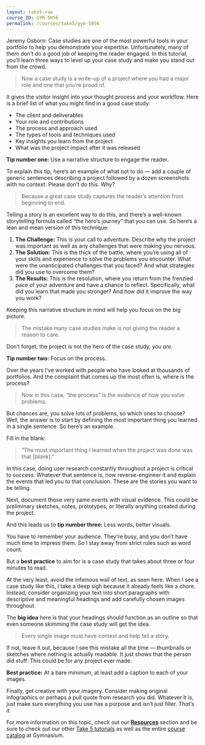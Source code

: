 ```yaml
---
layout: take5-raw
course_ID: GYM-5056
permalink: /courses/take5/gym-5056
---
```


Jeremy Osborn: Case studies are one of the most powerful tools in your portfolio to help you demonstrate your expertise. Unfortunately, many of them don’t do a good job of keeping the reader engaged. In this tutorial, you’ll learn three ways to level up your case study and make you stand out from the crowd.

> Now a case study is a write-up of a project where you had a major role and one that you’re proud of.

It gives the visitor insight into your thought process and your workflow. Here is a brief list of what you might find in a good case study:

- The client and deliverables
- Your role and contributions
- The process and approach used
- The types of tools and techniques used
- Key insights you learn from the project
- What was the project impact after it was released

**Tip number one:** Use a narrative structure to engage the reader.

To explain this tip, here’s an example of what not to do — add a couple of generic sentences describing a project followed by a dozen screenshots with no context. Please don’t do this. Why?

> Because a great case study captures the reader’s attention from beginning to end.

Telling a story is an excellent way to do this, and there’s a well-known storytelling formula called “the hero’s journey” that you can use. So here’s a lean and mean version of this technique:

1. **The Challenge:** This is your call to adventure. Describe why the project was important as well as any challenges that were making you nervous.
2. **The Solution:** This is the thick of the battle, where you’re using all of your skills and experience to solve the problems you encounter. What were the unanticipated challenges that you faced? And what strategies did you use to overcome them?
3. **The Results:** This is the resolution, where you return from the frenzied pace of your adventure and have a chance to reflect. Specifically, what did you learn that made you stronger? And how did it improve the way you work?

Keeping this narrative structure in mind will help you focus on the big picture.

> The mistake many case studies make is not giving the reader a reason to care.

Don’t forget, the project is not the hero of the case study, *you are*.

**Tip number two:** Focus on the process.

Over the years I’ve worked with people who have looked at thousands of portfolios. And the complaint that comes up the most often is, where is the process?

> Now in this case, “the process” is the evidence of how you solve problems.

But chances are, you solve lots of problems, so which ones to choose? Well, the answer is to start by defining the most important thing you learned in a single sentence. So here’s an example.

Fill in the blank:

> “The most important thing I learned when the project was done was that [*blank*].”

In this case, doing user research constantly throughout a project is critical to success. Whatever that sentence is, now reverse-engineer it and explain the events that led you to that conclusion. These are the stories you want to be telling.

Next, document those very same events with visual evidence. This could be preliminary sketches, notes, prototypes, or literally anything created during the project.

And this leads us to **tip number three:** Less words, better visuals.

You have to remember your audience. They’re busy, and you don’t have much time to impress them. So I stay away from strict rules such as word count.

But a **best practice** to aim for is a case study that takes about three or four minutes to read.

At the very least, avoid the infamous wall of text, as seen here. When I see a case study like this, I take a deep sigh because it already feels like a chore. Instead, consider organizing your text into short paragraphs with descriptive and meaningful headings and add carefully chosen images throughout.

The **big idea** here is that your headings should function as an outline so that even someone skimming the case study will get the idea.

> Every single image must have context and help tell a story.

If not, leave it out, because I see this mistake all the time — thumbnails or sketches where nothing is actually readable. It just shows that the person did stuff. This could be for any project ever made.

**Best practice:** At a bare minimum, at least add a caption to each of your images.

Finally, get creative with your imagery. Consider making original infographics or perhaps a pull quote from research you did. Whatever it is, just make sure everything you use has a purpose and isn’t just filler. *That’s it.*

For more information on this topic, check out our [**Resources**](#tutorial-resources) section and be sure to check out our other [Take 5 tutorials][1] as well as the entire [course catalog][2] at Gymnasium.

[1]: https://thegymnasium.com/courses/take5
[2]: https://thegymnasium.com/courses
